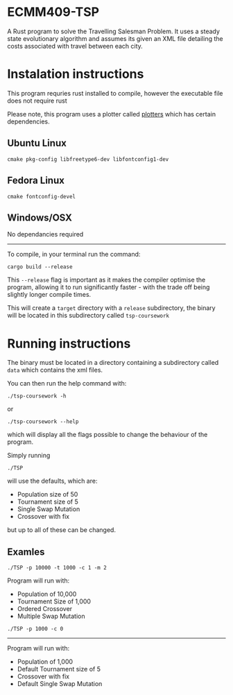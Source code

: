 # ECMM409-TSP
A Rust program to solve the Travelling Salesman Problem. It uses a steady state evolutionary algorithm and assumes its given an XML file detailing the costs associated with travel between each city.

# Instalation instructions

This program requries rust installed to compile, however the executable file does not require rust

Please note, this program uses a plotter called [plotters](https://github.com/plotters-rs/plotters) which has certain dependencies.  


## Ubuntu Linux
`cmake pkg-config libfreetype6-dev libfontconfig1-dev`

## Fedora Linux
`cmake fontconfig-devel`

## Windows/OSX
No dependancies required

---

To compile, in your terminal run the command:

`cargo build --release`

This `--release` flag is important as it makes the compiler optimise the program, allowing it to run significantly faster - with the trade off being slightly longer
compile times.

This will create a `target` directory with a `release` subdirectory, the binary will be located in this subdirectory called `tsp-coursework`

# Running instructions

The binary must be located in a directory containing a subdirectory called `data` which contains the xml files.

You can then run the help command with:

`./tsp-coursework -h`

or 

`./tsp-coursework --help`

which will display all the flags possible to change the behaviour of the program.

Simply running

`./TSP`

will use the defaults, which are:
- Population size of 50
- Tournament size of 5
- Single Swap Mutation
- Crossover with fix

but up to all of these can be changed.

## Examles

`./TSP -p 10000 -t 1000 -c 1 -m 2`

Program will run with:
- Population of 10,000
- Tournament Size of 1,000
- Ordered Crossover
- Multiple Swap Mutation

`./TSP -p 1000 -c 0`

---

Program will run with:
- Population of 1,000
- Default Tournament size of 5
- Crossover with fix
- Default Single Swap Mutation